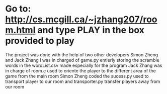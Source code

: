 # Go to: http://cs.mcgill.ca/~jzhang207/room.html and type PLAY in the box provided to play
The project was done with the help of two other developers Simon Zheng and Jack Zhang
I was in charged of game.py entierly storing the scramble words in the wordList.csv made especially for the program
Jack Zhang was in charge of room.c used to oriente the player to the different area of the game from the main room
Simon Zheng coded the sucess.py used to transport player to our room and transporter.py transfer players away from our room
